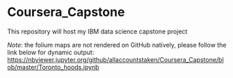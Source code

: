 # Coursera_Capstone

This repository will host my IBM data science capstone project

_Note_: the folium maps are not rendered on GitHub natively, please follow the link below for dynamic output:
https://nbviewer.jupyter.org/github/allaccountstaken/Coursera_Capstone/blob/master/Toronto_hoods.ipynb
